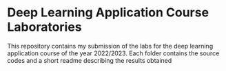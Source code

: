 # Deep Learning Application Course Laboratories
This repository contains my submission of the labs for the deep learning application course of the year 2022/2023. Each folder contains the source codes and a short readme describing the results obtained
